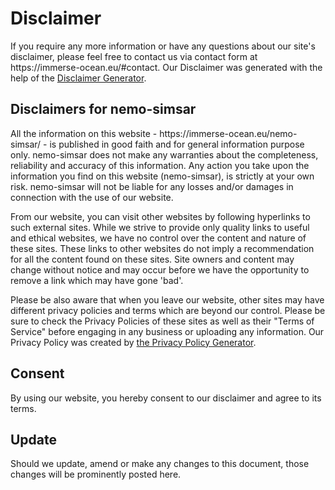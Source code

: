 
# Disclaimer

<p>If you require any more information or have any questions about our site's disclaimer, please feel free to contact us via contact form at https://immerse-ocean.eu/#contact. Our Disclaimer was generated with the help of the <a href="https://www.disclaimergenerator.net/">Disclaimer Generator</a>.</p>

<h2>Disclaimers for nemo-simsar</h2>

<p>All the information on this website - https://immerse-ocean.eu/nemo-simsar/ - is published in good faith and for general information purpose only. nemo-simsar does not make any warranties about the completeness, reliability and accuracy of this information. Any action you take upon the information you find on this website (nemo-simsar), is strictly at your own risk. nemo-simsar will not be liable for any losses and/or damages in connection with the use of our website.</p>

<p>From our website, you can visit other websites by following hyperlinks to such external sites. While we strive to provide only quality links to useful and ethical websites, we have no control over the content and nature of these sites. These links to other websites do not imply a recommendation for all the content found on these sites. Site owners and content may change without notice and may occur before we have the opportunity to remove a link which may have gone 'bad'.</p>

<p>Please be also aware that when you leave our website, other sites may have different privacy policies and terms which are beyond our control. Please be sure to check the Privacy Policies of these sites as well as their "Terms of Service" before engaging in any business or uploading any information. Our Privacy Policy was created by <a href="https://www.generateprivacypolicy.com/">the Privacy Policy Generator</a>.</p>

<h2>Consent</h2>

<p>By using our website, you hereby consent to our disclaimer and agree to its terms.</p>

<h2>Update</h2>

<p>Should we update, amend or make any changes to this document, those changes will be prominently posted here.</p>
</details>

